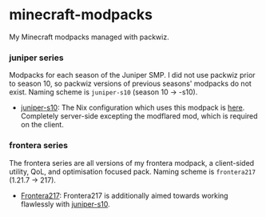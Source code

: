 # minecraft-modpacks
My Minecraft modpacks managed with packwiz.

### juniper series
Modpacks for each season of the Juniper SMP. I did not use packwiz prior to season 10, so packwiz versions of previous seasons' modpacks do not exist. Naming scheme is `juniper-s10` (season 10 -> -s10).

- [juniper-s10](./juniper-s10): The Nix configuration which uses this modpack is [here](https://github.com/orangci/dots/blob/master/modules/server/minecraft/servers/juniper/season-10.nix). Completely server-side excepting the modflared mod, which is required on the client.

### frontera series
The frontera series are all versions of my frontera modpack, a client-sided utility, QoL, and optimisation focused pack. Naming scheme is `frontera217` (1.21.7 -> 217).

- [Frontera217](./frontera217): Frontera217 is additionally aimed towards working flawlessly with [juniper-s10](./juniper-s10).

<!-- ### client series
Miscellaneous client-sided modpacks.

- [Wynncraft](./wynncraft): This is frontera217 but with some wynncraft related utility mods added on top (e.g. wynntils).

### server series
Miscellaneous server-sided modpacks. -->